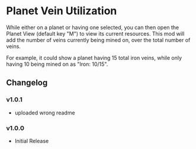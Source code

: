 # Planet Vein Utilization
While either on a planet or having one selected, you can then open the Planet View (default key "M") to view its current resources. This mod will add the number of veins currently being mined on, over the total number of veins.

For example, it could show a planet having 15 total iron veins, while only having 10 being mined on as "Iron:  10/15".

## Changelog

### v1.0.1
* uploaded wrong readme

### v1.0.0
* Initial Release
